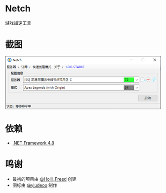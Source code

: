 # Netch
游戏加速工具

# 截图
![](screenshots/main.png)

# 依赖
- [.NET Framework 4.8](https://dotnet.microsoft.com/download/dotnet-framework/net48)

# 鸣谢
- 最初的项目由 [@Holli_Freed](https://github.com/hacking001) 创建
- 图标由 [@yiudeoo](https://t.me/yiudeoo) 制作